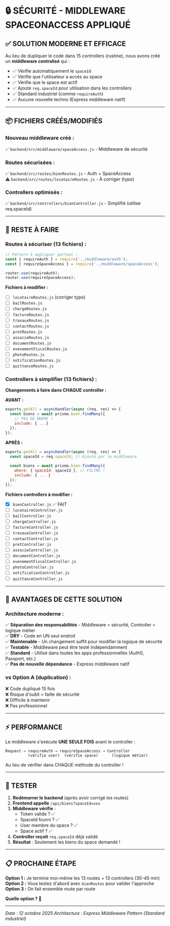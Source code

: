 # 🔒 SÉCURITÉ - MIDDLEWARE SPACEONACCESS APPLIQUÉ

## ✅ **SOLUTION MODERNE ET EFFICACE**

Au lieu de dupliquer le code dans 15 controllers (rustine), nous avons créé un **middleware centralisé** qui :
- ✅ Vérifie automatiquement le `spaceId` 
- ✅ Vérifie que l'utilisateur a accès au space
- ✅ Vérifie que le space est actif
- ✅ Ajoute `req.spaceId` pour utilisation dans les controllers
- ✅ Standard industriel (comme `requireAuth`)
- ✅ Aucune nouvelle techno (Express middleware natif)

---

## 📦 **FICHIERS CRÉÉS/MODIFIÉS**

### **Nouveau middleware créé :**
✅ `backend/src/middleware/spaceAccess.js` - Middleware de sécurité

### **Routes sécurisées :**
✅ `backend/src/routes/bienRoutes.js` - Auth + SpaceAccess  
⚠️ `backend/src/routes/locataireRoutes.js` - À corriger (typo)

### **Controllers optimisés :**
✅ `backend/src/controllers/bienController.js` - Simplifié (utilise req.spaceId)

---

## 🎯 **RESTE À FAIRE**

### **Routes à sécuriser (13 fichiers) :**

```javascript
// Pattern à appliquer partout :
const { requireAuth } = require('../middleware/auth');
const { requireSpaceAccess } = require('../middleware/spaceAccess');

router.use(requireAuth);
router.use(requireSpaceAccess);
```

**Fichiers à modifier :**
- [ ] `locataireRoutes.js` (corriger typo)
- [ ] `bailRoutes.js`
- [ ] `chargeRoutes.js`
- [ ] `factureRoutes.js`
- [ ] `travauxRoutes.js`
- [ ] `contactRoutes.js`
- [ ] `pretRoutes.js`
- [ ] `associeRoutes.js`
- [ ] `documentRoutes.js`
- [ ] `evenementFiscalRoutes.js`
- [ ] `photoRoutes.js`
- [ ] `notificationRoutes.js`
- [ ] `quittanceRoutes.js`

### **Controllers à simplifier (13 fichiers) :**

**Changements à faire dans CHAQUE controller :**

**AVANT :**
```javascript
exports.getAll = asyncHandler(async (req, res) => {
  const biens = await prisma.bien.findMany({
    // PAS DE WHERE !
    include: { ...}
  });
});
```

**APRÈS :**
```javascript
exports.getAll = asyncHandler(async (req, res) => {
  const spaceId = req.spaceId; // Ajouté par le middleware
  
  const biens = await prisma.bien.findMany({
    where: { spaceId: spaceId }, // FILTRÉ !
    include: { ... }
  });
});
```

**Fichiers controllers à modifier :**
- [x] `bienController.js` ✅ FAIT
- [ ] `locataireController.js`
- [ ] `bailController.js`
- [ ] `chargeController.js`
- [ ] `factureController.js`
- [ ] `travauxController.js`
- [ ] `contactController.js`
- [ ] `pretController.js`
- [ ] `associeController.js`
- [ ] `documentController.js`
- [ ] `evenementFiscalController.js`
- [ ] `photoController.js`
- [ ] `notificationController.js`
- [ ] `quittanceController.js`

---

## 🚀 **AVANTAGES DE CETTE SOLUTION**

### **Architecture moderne :**
✅ **Séparation des responsabilités** - Middleware = sécurité, Controller = logique métier  
✅ **DRY** - Code en UN seul endroit  
✅ **Maintenable** - Un changement suffit pour modifier la logique de sécurité  
✅ **Testable** - Middleware peut être testé indépendamment  
✅ **Standard** - Utilisé dans toutes les apps professionnelles (Auth0, Passport, etc.)  
✅ **Pas de nouvelle dépendance** - Express middleware natif

### **vs Option A (duplication) :**
❌ Code dupliqué 15 fois  
❌ Risque d'oubli = faille de sécurité  
❌ Difficile à maintenir  
❌ Pas professionnel  

---

## ⚡ **PERFORMANCE**

Le middleware s'exécute **UNE SEULE FOIS** avant le controller :
```
Request → requireAuth → requireSpaceAccess → Controller
          (vérifie user)  (vérifie space)      (logique métier)
```

Au lieu de vérifier dans CHAQUE méthode du controller !

---

## 🧪 **TESTER**

1. **Redémarrer le backend** (après avoir corrigé les routes)
2. **Frontend appelle** `/api/biens?spaceId=xxx`
3. **Middleware vérifie** :
   - Token valide ? ✅
   - SpaceId fourni ? ✅
   - User membre du space ? ✅
   - Space actif ? ✅
4. **Controller reçoit** `req.spaceId` déjà validé
5. **Résultat** : Seulement les biens du space demandé !

---

## 📋 **PROCHAINE ÉTAPE**

**Option 1 :** Je termine moi-même les 13 routes + 13 controllers (30-45 min)  
**Option 2 :** Vous testez d'abord avec `bienRoutes` pour valider l'approche  
**Option 3 :** On fait ensemble route par route  

**Quelle option ? 🚀**

---

*Date : 12 octobre 2025*
*Architecture : Express Middleware Pattern (Standard industriel)*
